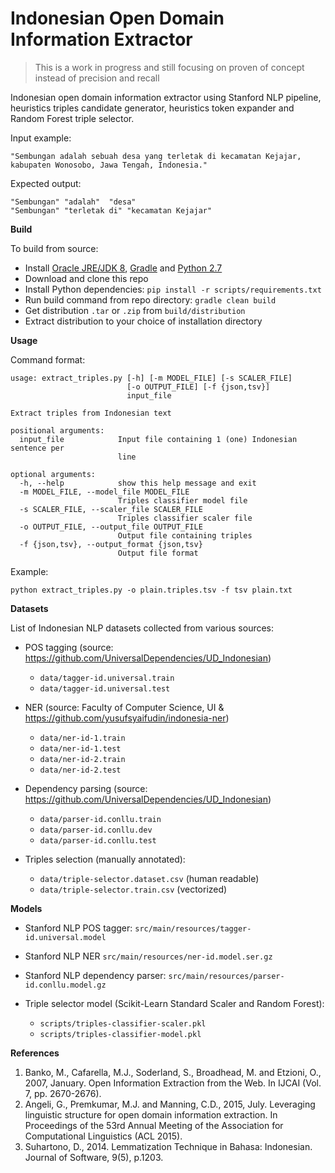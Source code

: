 # Indonesian Open Domain Information Extractor

> This is a work in progress and still focusing on proven of concept instead of precision and recall

Indonesian open domain information extractor using Stanford NLP pipeline, heuristics triples candidate generator, heuristics token expander and Random Forest triple selector.

Input example:

```
"Sembungan adalah sebuah desa yang terletak di kecamatan Kejajar, kabupaten Wonosobo, Jawa Tengah, Indonesia."
```

Expected output:

```
"Sembungan" "adalah"  "desa"
"Sembungan" "terletak di" "kecamatan Kejajar"
```

**Build**

To build from source:

* Install [Oracle JRE/JDK 8](http://www.oracle.com/technetwork/java/javase/downloads/jdk8-downloads-2133151.html), [Gradle](https://gradle.org/) and [Python 2.7]()
* Download and clone this repo
* Install Python dependencies: `pip install -r scripts/requirements.txt`
* Run build command from repo directory: `gradle clean build`
* Get distribution `.tar` or `.zip` from `build/distribution`
* Extract distribution to your choice of installation directory

**Usage**

Command format:

```
usage: extract_triples.py [-h] [-m MODEL_FILE] [-s SCALER_FILE]
                          [-o OUTPUT_FILE] [-f {json,tsv}]
                          input_file

Extract triples from Indonesian text

positional arguments:
  input_file            Input file containing 1 (one) Indonesian sentence per
                        line

optional arguments:
  -h, --help            show this help message and exit
  -m MODEL_FILE, --model_file MODEL_FILE
                        Triples classifier model file
  -s SCALER_FILE, --scaler_file SCALER_FILE
                        Triples classifier scaler file
  -o OUTPUT_FILE, --output_file OUTPUT_FILE
                        Output file containing triples
  -f {json,tsv}, --output_format {json,tsv}
                        Output file format
```

Example:

```
python extract_triples.py -o plain.triples.tsv -f tsv plain.txt
```

**Datasets**

List of Indonesian NLP datasets collected from various sources:

* POS tagging (source: https://github.com/UniversalDependencies/UD_Indonesian)

  * `data/tagger-id.universal.train`
  * `data/tagger-id.universal.test`

* NER (source: Faculty of Computer Science, UI & https://github.com/yusufsyaifudin/indonesia-ner)

  * `data/ner-id-1.train`
  * `data/ner-id-1.test`
  * `data/ner-id-2.train`
  * `data/ner-id-2.test`

* Dependency parsing (source: https://github.com/UniversalDependencies/UD_Indonesian)

  * `data/parser-id.conllu.train`
  * `data/parser-id.conllu.dev`
  * `data/parser-id.conllu.test`

* Triples selection (manually annotated):

  * `data/triple-selector.dataset.csv` (human readable)
  * `data/triple-selector.train.csv` (vectorized)

**Models**

* Stanford NLP POS tagger: `src/main/resources/tagger-id.universal.model`

* Stanford NLP NER `src/main/resources/ner-id.model.ser.gz`

* Stanford NLP dependency parser: `src/main/resources/parser-id.conllu.model.gz`

* Triple selector model (Scikit-Learn Standard Scaler and Random Forest):
  * `scripts/triples-classifier-scaler.pkl`
  * `scripts/triples-classifier-model.pkl`

**References**

1. Banko, M., Cafarella, M.J., Soderland, S., Broadhead, M. and Etzioni, O., 2007, January. Open Information Extraction from the Web. In IJCAI (Vol. 7, pp. 2670-2676).
1. Angeli, G., Premkumar, M.J. and Manning, C.D., 2015, July. Leveraging linguistic structure for open domain information extraction. In Proceedings of the 53rd Annual Meeting of the Association for Computational Linguistics (ACL 2015).
1. Suhartono, D., 2014. Lemmatization Technique in Bahasa: Indonesian. Journal of Software, 9(5), p.1203.
